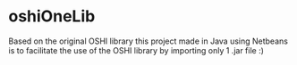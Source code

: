 # oshiOneLib
Based on the original OSHI library this project made in Java using Netbeans is to facilitate the use of the OSHI library by importing only 1 .jar file :)
